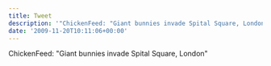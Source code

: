 ```yaml
---
title: Tweet
description: '"ChickenFeed: "Giant bunnies invade Spital Square, London" "'
date: '2009-11-20T10:11:06+00:00'
---
```

ChickenFeed: "Giant bunnies invade Spital Square, London" 
